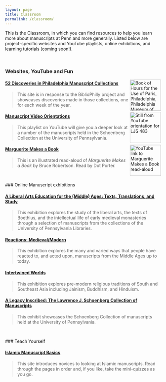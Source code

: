 ```yaml
---
layout: page
title: Classroom
permalink: /classroom/
---
```


This is the Classroom, in which you can find resources to help you learn more about manuscripts at Penn and more generally. Listed below are project-specific websites and YouTube playlists, online exhibitions, and learning tutorials (coming soon!).
<p>&nbsp;</p>

### Websites, YouTube and Fun
[<img align="right" height="100" src="/sims-instruction/images/52_disc.jpg/" alt="Book of Hours for the Use of Paris, Philadelphia, Philadelphia Museum of Art, 1945-65–5, p. 351, retouched miniature of Saint Michael">](https://bibliophilly.pacscl.org/category/fifty-two-discoveries/ "52 Discoveries")
#### [52 Discoveries in Philadelphia Manuscript Collections](https://bibliophilly.pacscl.org/category/fifty-two-discoveries/)

>This site is in response to the BiblioPhilly project and showcases discoveries made in those collections, one for each week of the year.

[<img align="right" height="100" src="/sims-instruction/images/orientations.jpg/" alt="Still from YouTube orientation for LJS 483">](https://www.youtube.com/playlist?list=PL8e3GREu0zuArF1rYG2JgKxWb_Kp_zmoT "Video Orientations")

#### [Manuscript Video Orientations](https://www.youtube.com/playlist?list=PL8e3GREu0zuArF1rYG2JgKxWb_Kp_zmoT)

>This playlist on YouTube will give you a deeper look at a number of the manuscripts held in the Schoenberg Collection at the University of Pennsylvania.

[<img align="right" height="100" src="http://img.youtube.com/vi/cBjU3UZbUeM/0.jpg" alt="YouTube link to Marguerite Makes a Book read-aloud">](https://www.youtube.com/watch?v=cBjU3UZbUeM&feature=youtu.be "Read-Aloud")

#### [Marguerite Makes a Book](https://youtu.be/cBjU3UZbUeM)
>This is an illustrated read-aloud of *Marguerite Makes a Book* by Bruce Robertson. Read by Dot Porter.

<p>&nbsp;</p>
### Online Manuscript exhibitions

#### [A Liberal Arts Education for the (Middle) Ages: Texts, Translations, and Study](https://ljs101exhibit.omeka.net/introduction)
>This exhibition explores the study of the liberal arts, the texts of Boethius, and the intellectual life of early medieval monasteries through a selection of manuscripts from the collections of the University of Pennsylvania Libraries.

#### [Reactions: Medieval/Modern](http://sceti.library.upenn.edu/reactionsexhibit/)
>This exhibition explores the many and varied ways that people have reacted to, and acted upon, manuscripts from the Middle Ages up to today.

#### [Intertwined Worlds](http://sceti.library.upenn.edu/IntertwinedWorlds/)
>This exhibition explores pre-modern religious traditions of South and Southeast Asia including Jainism, Buddhism, and Hinduism.

#### [A Legacy Inscribed: The Lawrence J. Schoenberg Collection of Manuscripts](http://sceti.library.upenn.edu/legacy/)
>This exhibit showcases the Schoenberg Collection of manuscripts held at the University of Pennsylvania.

<p>&nbsp;</p>
### Teach Yourself

#### [Islamic Manuscript Basics](https://kislakcenter.github.io/islamicmss/)

>This site introduces novices to looking at Islamic manuscripts. Read through the pages in order and, if you like, take the mini-quizzes as you go.
